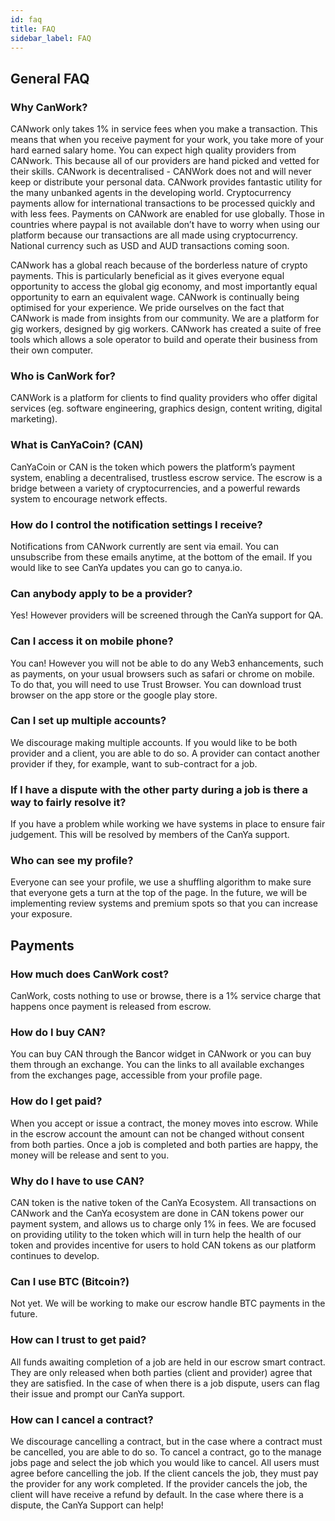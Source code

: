 ```yaml
---
id: faq
title: FAQ
sidebar_label: FAQ
---
```



## General FAQ


### Why CanWork?

CANwork only takes 1% in service fees when you make a transaction. This means that when you receive payment for your work, you take more of your hard earned salary home. You can expect high quality providers from CANwork. This because all of our providers are hand picked and vetted for their skills. CANwork is decentralised - CANWork does not and will never keep or distribute your personal data. CANwork provides fantastic utility for the many unbanked agents in the developing world. Cryptocurrency payments allow for international transactions to be processed quickly and with less fees. Payments on CANwork are enabled for use globally. Those in countries where paypal is not available don’t have to worry when using our platform because our transactions are all made using cryptocurrency. National currency such as USD and AUD transactions coming soon. 

CANwork has a global reach because of the borderless nature of crypto payments. This is particularly beneficial as it gives everyone equal opportunity to access the global gig economy, and most importantly equal opportunity to earn an equivalent wage. CANwork is continually being optimised for your experience. We pride ourselves on the fact that CANwork is made from insights from our community. We are a platform for gig workers, designed by gig workers. CANwork has created a suite of free tools which allows a sole operator to build and operate their business from their own computer.

### Who is CanWork for?

CANWork is a platform for clients to find quality providers who offer digital services (eg. software engineering, graphics design, content writing, digital marketing).

### What is CanYaCoin? (CAN)

CanYaCoin or CAN is the token which powers the platform’s payment system, enabling a decentralised, trustless escrow service. The escrow is a bridge between a variety of cryptocurrencies, and a powerful rewards system to encourage network effects.

### How do I control the notification settings I receive?

Notifications from CANwork currently are sent via email. You can unsubscribe from these emails anytime, at the bottom of the email. If you would like to see CanYa updates you can go to canya.io.

### Can anybody apply to be a provider?

Yes! However providers will be screened through the CanYa support for QA.


### Can I access it on mobile phone?

You can! However you will not be able to do any Web3 enhancements, such as payments, on your usual browsers such as safari or chrome on mobile. To do that, you will need to use Trust Browser. You can download trust browser on the app store or the google play store.


### Can I set up multiple accounts?

We discourage making multiple accounts. If you would like to be both provider and a client, you are able to do so. A provider can contact another provider if they, for example, want to sub-contract for a job.

### If I have a dispute with the other party during a job is there a way to fairly resolve it? 

If you have a problem while working we have systems in place to ensure fair judgement. This will be resolved by members of the CanYa support.


### Who can see my profile?

Everyone can see your profile, we use a shuffling algorithm to make sure that everyone gets a turn at the top of the page. In the future, we will be implementing review systems and premium spots so that you can increase your exposure.



## Payments

### How much does CanWork cost?

CanWork, costs nothing to use or browse, there is a 1% service charge that happens once payment is released from escrow.


### How do I buy CAN?

You can buy CAN through the Bancor widget in CANwork or you can buy them through an exchange. You can the links to all available exchanges from the exchanges page, accessible from your profile page.

### How do I get paid?

When you accept or issue a contract, the money moves into escrow. While in the escrow account the amount can not be changed without consent from both parties. Once a job is completed and both parties are happy, the money will be release and sent to you.


### Why do I have to use CAN?

CAN token is the native token of the CanYa Ecosystem. All transactions on CANwork and the CanYa ecosystem are done in CAN tokens power our payment system, and allows us to charge only 1% in fees. We are focused on providing utility to the token which will in turn help the health of our token and provides incentive for users to hold CAN tokens as our platform continues to develop.

### Can I use BTC (Bitcoin?)

Not yet. We will be working to make our escrow handle BTC payments in the future.

### How can I trust to get paid?

All funds awaiting completion of a job are held in our escrow smart contract. They are only released when both parties (client and provider) agree that they are satisfied. In the case of when there is a job dispute, users can flag their issue and prompt our CanYa support.

### How can I cancel a contract?

We discourage cancelling a contract, but in the case where a contract must be cancelled, you are able to do so. To cancel a contract, go to the manage jobs page and select the job which you would like to cancel. All users must agree before cancelling the job. If the client cancels the job, they must pay the provider for any work completed. If the provider cancels the job, the client will have receive a refund by default. In the case where there is a dispute, the CanYa Support can help!


